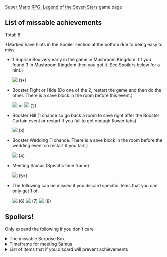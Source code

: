 [Super Mario RPG: Legend of the Seven Stars](https://retroachievements.org/game/471) game page

## List of missable achievements
Total: 8

*Marked have hints in the Spoiler section at the bottom due to being easy to miss

* 1 Suprise Box very early in the game in Mushroom Kingdom. (If you found 3 in Mushroom Kingdom then you got it. See Spoilers below for a hint.)

    [![](https://s3-eu-west-1.amazonaws.com/i.retroachievements.org/Badge/06384.png)](https://retroachievements.org/Achievement/34965) (1*)

* Booster Fight or Hide (Do one of the 2, restart the game and then do the other. There is a save block in the room before this event.)

    [![](https://s3-eu-west-1.amazonaws.com/i.retroachievements.org/Badge/06361.png)](https://retroachievements.org/Achievement/5819)
 or 
[![](https://s3-eu-west-1.amazonaws.com/i.retroachievements.org/Badge/06360.png)](https://retroachievements.org/Achievement/5816) (2)

* Booster Hill (1 chance so go back a room to save right after the Booster Curtain event or restart if you fail to get enough flower tabs)

    [![](https://s3-eu-west-1.amazonaws.com/i.retroachievements.org/Badge/07074.png)](https://retroachievements.org/Achievement/6708) (3)

* Booster Wedding (1 chance. There is a save block in the room before the wedding event so restart if you fail. )

    [![](https://s3-eu-west-1.amazonaws.com/i.retroachievements.org/Badge/55140.png)](https://retroachievements.org/Achievement/53380) (4)

* Meeting Samus (Specific time frame)

    [![](https://s3-eu-west-1.amazonaws.com/i.retroachievements.org/Badge/55374.png)](https://retroachievements.org/Achievement/53573) (5*)

* The following can be missed if you discard specific items that you can only get 1 of.

    [![](https://s3-eu-west-1.amazonaws.com/i.retroachievements.org/Badge/36066.png)](https://retroachievements.org/Achievement/34965) (6)
[![](https://s3-eu-west-1.amazonaws.com/i.retroachievements.org/Badge/36041.png)](https://retroachievements.org/Achievement/34964) (7)
[![](https://s3-eu-west-1.amazonaws.com/i.retroachievements.org/Badge/06392.png)](https://retroachievements.org/Achievement/5956) (8)

## Spoilers! 
Only expand the following if you don't care
<details> 
  <summary>The missable Surprise Box</summary>
   The very first time you enter the castle in Mushroom Kingdom you get one chance (related to the running toad).
</details>

<details> 
  <summary>Timeframe for meeting Samus</summary>
   After beating Belome in Belome Temple in Land's End, before reaching Nimbus Land
</details>

<details> 
  <summary>List of items that if you discard will prevent achievements</summary>
   Mystery Egg, Lamb's Lure, Fertilizer, Seed, Any of the best weapons,
   
Bright Card (Can be sold only to old Toad and rebought, otherwise it is gone)
</details>